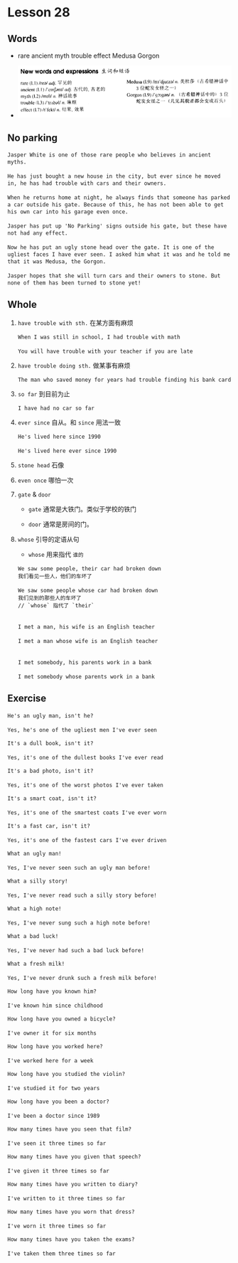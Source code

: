 # Lesson 28

## Words

- rare ancient myth trouble effect Medusa Gorgon

- ![Words](../../../Images/Part2/03/words-28.png)

## No parking

```
Jasper White is one of those rare people who believes in ancient myths.

He has just bought a new house in the city, but ever since he moved in, he has had trouble with cars and their owners.

When he returns home at night, he always finds that someone has parked a car outside his gate. Because of this, he has not been able to get his own car into his garage even once.

Jasper has put up 'No Parking' signs outside his gate, but these have not had any effect.

Now he has put an ugly stone head over the gate. It is one of the ugliest faces I have ever seen. I asked him what it was and he told me that it was Medusa, the Gorgon.

Jasper hopes that she will turn cars and their owners to stone. But none of them has been turned to stone yet!
```

## Whole

1. `have trouble with sth.` 在某方面有麻烦

   ```
   When I was still in school, I had trouble with math

   You will have trouble with your teacher if you are late
   ```

2. `have trouble doing sth.` 做某事有麻烦

   ```
   The man who saved money for years had trouble finding his bank card
   ```

3. `so far` 到目前为止

   ```
   I have had no car so far
   ```

4. `ever since` 自从。和 `since` 用法一致

   ```
   He's lived here since 1990

   He's lived here ever since 1990
   ```

5. `stone head` 石像

6. `even once` 哪怕一次

7. `gate` & `door`

   - `gate` 通常是大铁门。类似于学校的铁门

   - `door` 通常是房间的门。

8. `whose` 引导的定语从句

   - `whose` 用来指代 `谁的`

   ```
   We saw some people, their car had broken down
   我们看见一些人，他们的车坏了

   We saw some people whose car had broken down
   我们见到的那些人的车坏了
   // `whose` 指代了 `their`


   I met a man, his wife is an English teacher

   I met a man whose wife is an English teacher


   I met somebody, his parents work in a bank

   I met somebody whose parents work in a bank
   ```

## Exercise

```
He's an ugly man, isn't he?

Yes, he's one of the ugliest men I've ever seen
```

```
It's a dull book, isn't it?

Yes, it's one of the dullest books I've ever read
```

```
It's a bad photo, isn't it?

Yes, it's one of the worst photos I've ever taken
```

```
It's a smart coat, isn't it?

Yes, it's one of the smartest coats I've ever worn
```

```
It's a fast car, isn't it?

Yes, it's one of the fastest cars I've ever driven
```

```
What an ugly man!

Yes, I've never seen such an ugly man before!
```

```
What a silly story!

Yes, I've never read such a silly story before!
```

```
What a high note!

Yes, I've never sung such a high note before!
```

```
What a bad luck!

Yes, I've never had such a bad luck before!
```

```
What a fresh milk!

Yes, I've never drunk such a fresh milk before!
```

```
How long have you known him?

I've known him since childhood
```

```
How long have you owned a bicycle?

I've owner it for six months
```

```
How long have you worked here?

I've worked here for a week
```

```
How long have you studied the violin?

I've studied it for two years
```

```
How long have you been a doctor?

I've been a doctor since 1989
```

```
How many times have you seen that film?

I've seen it three times so far
```

```
How many times have you given that speech?

I've given it three times so far
```

```
How many times have you written to diary?

I've written to it three times so far
```

```
How many times have you worn that dress?

I've worn it three times so far
```

```
How many times have you taken the exams?

I've taken them three times so far
```
